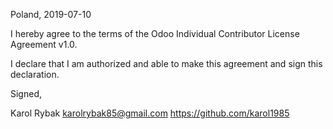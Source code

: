 Poland, 2019-07-10

I hereby agree to the terms of the Odoo Individual Contributor License
Agreement v1.0.

I declare that I am authorized and able to make this agreement and sign this
declaration.

Signed,

Karol Rybak karolrybak85@gmail.com https://github.com/karol1985
